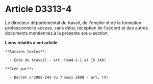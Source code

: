 # Article D3313-4

Le directeur départemental du travail, de l'emploi et de la formation professionnelle accuse, sans délai, réception de
l'accord et des autres documents mentionnés à la présente sous-section.

**Liens relatifs à cet article**

	**Anciens textes**:

	  - Code du travail - art. R444-1-1 al 15 (Ab)

	**Créé par**:

	  - Décret n°2008-244 du 7 mars 2008 - art. (V)
